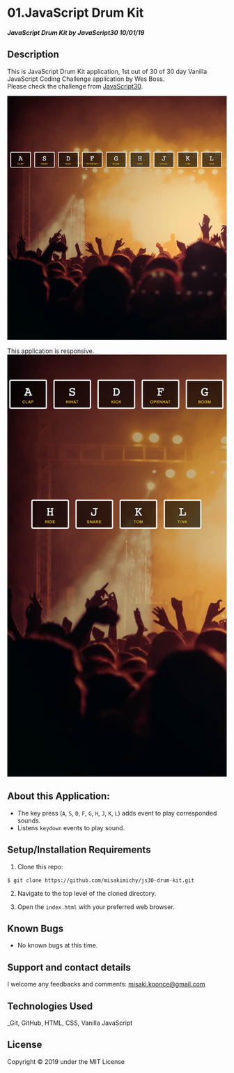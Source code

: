 # 01.JavaScript Drum Kit

#### _JavaScript Drum Kit by JavaScript30 10/01/19_

## Description
This is JavaScript Drum Kit application, 1st out of 30 of 30 day Vanilla JavaScript Coding Challenge application by Wes Boss.<br>
Please check the challenge from [JavaScript30](http://wesbos.com/javascript30/).

![Screenshot of the app](img/screenshot.png)

 This application is responsive.
![Responsive screenshot](img/screenshot2.png)

## About this Application:
- The key press (`A`, `S`, `D`, `F`, `G`, `H`, `J`, `K`, `L`) adds event to play corresponded sounds.
- Listens `keydown` events to play sound.


## Setup/Installation Requirements

1. Clone this repo:
```
$ git clone https://github.com/misakimichy/js30-drum-kit.git
```

2. Navigate to the top level of the cloned directory.

3. Open the `index.html` with your preferred web browser.

## Known Bugs
* No known bugs at this time.

## Support and contact details
 I welcome any feedbacks and comments: misaki.koonce@gmail.com

## Technologies Used
_Git, GitHub, HTML, CSS, Vanilla JavaScript


## License
Copyright © 2019 under the MIT License